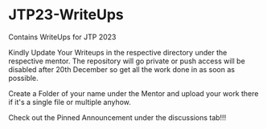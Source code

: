 # JTP23-WriteUps

Contains WriteUps for JTP 2023

Kindly Update Your Writeups in the respective directory under the respective mentor. The repository will go private or push access will be disabled after 20th December so get all the work done in as soon as possible.

Create a Folder of your name under the Mentor and upload your work there if it's a single file or multiple anyhow.

Check out the Pinned Announcement under the discussions tab!!!
